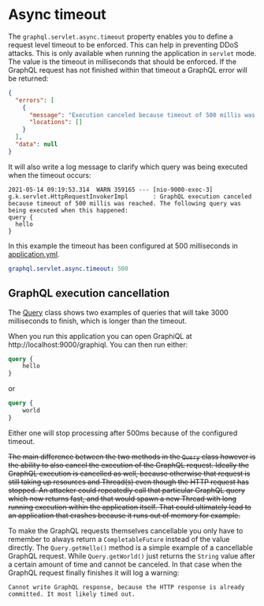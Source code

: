 # Async timeout

The `graphql.servlet.async.timeout` property enables you to define a request level timeout to be enforced. This can help
in preventing DDoS attacks. This is only available when running the application in `servlet` mode. The value is the
timeout in milliseconds that should be enforced. If the GraphQL request has not finished within that timeout a GraphQL
error will be returned:

```json
{
  "errors": [
    {
      "message": "Execution canceled because timeout of 500 millis was reached",
      "locations": []
    }
  ],
  "data": null
}
```

It will also write a log message to clarify which query was being executed when the timeout occurs:

```log
2021-05-14 09:19:53.314  WARN 359165 --- [nio-9000-exec-3] g.k.servlet.HttpRequestInvokerImpl       : GraphQL execution canceled because timeout of 500 millis was reached. The following query was being executed when this happened:
query {
  hello
}
```

In this example the timeout has been configured at 500 milliseconds in
[application.yml](src/main/resources/application.yml).

```yaml
graphql.servlet.async.timeout: 500
```

## GraphQL execution cancellation

The [Query](src/main/java/com/graphql/sample/boot/Query.java) class shows two examples of queries that will take 3000
milliseconds to finish, which is longer than the timeout.

When you run this application you can open GraphiQL at http://localhost:9000/graphiql. You can then run either:

```graphql
query {
    hello
}
```

or

```graphql
query {
    world
}
```

Either one will stop processing after 500ms because of the configured timeout.

~~The main difference between the two methods in the `Query` class however is the ability to also cancel the execution of
the GraphQL request. Ideally the GraphQL execution is cancelled as well, because otherwise that request is still taking
up resources and Thread(s) even though the HTTP request has stopped. An attacker could repeatedly call that particular
GraphQL query which now returns fast, and that would spawn a new Thread with long running execution within the
application itself. That could ultimately lead to an application that crashes because it runs out of memory for example.~~

To make the GraphQL requests themselves cancellable you only have to remember to always return a `CompletableFuture`
instead of the value directly. The `Query.getHello()` method is a simple example of a cancellable GraphQL request.
While `Query.getWorld()` just returns the `String` value after a certain amount of time and cannot be canceled. In that
case when the GraphQL request finally finishes it will log a warning:

```log
Cannot write GraphQL response, because the HTTP response is already committed. It most likely timed out.
```

